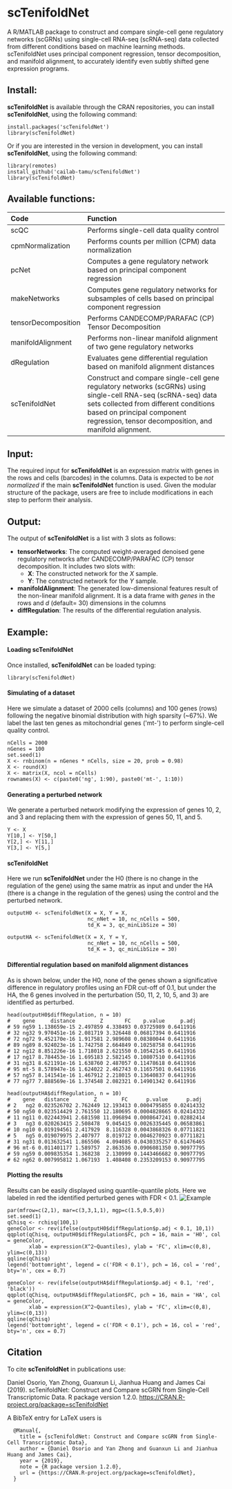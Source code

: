scTenifoldNet
=============

A R/MATLAB package to construct and compare single-cell gene regulatory networks (scGRNs) using single-cell RNA-seq (scRNA-seq) data collected from different conditions based on machine learning methods. scTenifoldNet uses principal component regression, tensor decomposition, and manifold alignment, to accurately identify even subtly shifted gene expression programs.

Install:
-------
**scTenifoldNet** is available through the CRAN repositories, you can install **scTenifoldNet**, using the following command:
```{R}
install.packages('scTenifoldNet')
library(scTenifoldNet)
```
Or if you are interested in the version in development, you can install **scTenifoldNet**, using the following command:
```{R}
library(remotes)
install_github('cailab-tamu/scTenifoldNet')
library(scTenifoldNet)
```

Available functions:
--------------------

|Code| Function |
|:-|:-|
|scQC|Performs single-cell data quality control|
|cpmNormalization|Performs counts per million (CPM) data normalization|
|pcNet|Computes a gene regulatory network based on principal component regression|
|makeNetworks|Computes gene regulatory networks for subsamples of cells based on principal component regression|
|tensorDecomposition|Performs CANDECOMP/PARAFAC (CP) Tensor Decomposition|
|manifoldAlignment|Performs non-linear manifold alignment of two gene regulatory networks|
|dRegulation|Evaluates gene differential regulation based on manifold alignment distances|
|scTenifoldNet|Construct and compare single-cell gene regulatory networks (scGRNs) using single-cell RNA-seq (scRNA-seq) data sets collected from different conditions based on principal component regression, tensor decomposition, and manifold alignment.|

Input:
--------
The required input for **scTenifoldNet** is an expression matrix with genes in the rows and cells (barcodes) in the columns. Data is expected to be _not normalized_ if the main **scTenifoldNet** function is used. Given the modular structure of the package, users are free to include modifications in each step to perform their analysis.

Output:
--------
The output of **scTenifoldNet** is a list with 3 slots as follows: 
  * **tensorNetworks**: The computed weight-averaged denoised gene regulatory networks after CANDECOMP/PARAFAC (CP) tensor decomposition. It includes two slots with:
    * **X**: The constructed network for the _X_ sample.
    * **Y**: The constructed network for the _Y_ sample.
  * **manifoldAlignment**: The generated low-dimensional features result of the non-linear manifold alignment. It is a data frame with _genes_ in the rows and _d_ (default= 30) dimensions in the columns
  * **diffRegulation**: The results of the differential regulation analysis.

Example:
--------
#### Loading scTenifoldNet
Once installed, **scTenifoldNet** can be loaded typing:
```{r}
library(scTenifoldNet)
```

#### Simulating of a dataset 
Here we simulate a dataset of 2000 cells (columns) and 100 genes (rows) following the negative binomial distribution with high sparsity (~67%). We label the last ten genes as mitochondrial genes ('mt-') to perform single-cell quality control.
```{r}
nCells = 2000
nGenes = 100
set.seed(1)
X <- rnbinom(n = nGenes * nCells, size = 20, prob = 0.98)
X <- round(X)
X <- matrix(X, ncol = nCells)
rownames(X) <- c(paste0('ng', 1:90), paste0('mt-', 1:10))
```

#### Generating a perturbed network 
We generate a perturbed network modifying the expression of genes 10, 2, and 3 and replacing them with the expression of genes 50, 11, and 5.
```{r}
Y <- X
Y[10,] <- Y[50,]
Y[2,] <- Y[11,]
Y[3,] <- Y[5,]
```
#### scTenifoldNet
Here we run **scTenifoldNet** under the H0 (there is no change in the regulation of the gene) using the same matrix as input and under the HA (there is a change in the regulation of the genes) using the control and the perturbed network.
```{r}
outputH0 <- scTenifoldNet(X = X, Y = X,
                          nc_nNet = 10, nc_nCells = 500,
                          td_K = 3, qc_minLibSize = 30)

outputHA <- scTenifoldNet(X = X, Y = Y,
                          nc_nNet = 10, nc_nCells = 500,
                          td_K = 3, qc_minLibSize = 30)
```
#### Differential regulation based on manifold alignment distances
As is shown below, under the H0, none of the genes shown a significative difference in regulatory profiles using an FDR cut-off of 0.1, but under the HA, the 6 genes involved in the perturbation (50, 11, 2, 10, 5, and 3) are identified as perturbed.
```
head(outputH0$diffRegulation, n = 10)
#    gene     distance        Z       FC    p.value     p.adj
# 59 ng59 1.138659e-15 2.497859 4.338493 0.03725989 0.6411916
# 32 ng32 9.970451e-16 2.081719 3.326448 0.06817394 0.6411916
# 72 ng72 9.452170e-16 1.917581 2.989608 0.08380044 0.6411916
# 89 ng89 8.924023e-16 1.742758 2.664849 0.10258758 0.6411916
# 12 ng12 8.851226e-16 1.718018 2.621550 0.10542145 0.6411916
# 17 ng17 8.784453e-16 1.695183 2.582145 0.10807510 0.6411916
# 31 ng31 8.621191e-16 1.638760 2.487057 0.11478618 0.6411916
# 95 mt-5 8.578947e-16 1.624022 2.462743 0.11657501 0.6411916
# 57 ng57 8.141541e-16 1.467912 2.218015 0.13640837 0.6411916
# 77 ng77 7.888569e-16 1.374548 2.082321 0.14901342 0.6411916

head(outputHA$diffRegulation, n = 10)
#    gene   distance        Z        FC      p.value      p.adj
# 2   ng2 0.023526702 2.762449 12.193413 0.0004795855 0.02414332
# 50 ng50 0.023514429 2.761550 12.180695 0.0004828665 0.02414332
# 11 ng11 0.022443941 2.681598 11.096894 0.0008647241 0.02882414
# 3   ng3 0.020263415 2.508478  9.045415 0.0026335445 0.06583861
# 10 ng10 0.019194561 2.417929  8.116328 0.0043868326 0.07711821
# 5   ng5 0.019079975 2.407977  8.019712 0.0046270923 0.07711821
# 31 ng31 0.013632541 1.865506  4.094085 0.0430335257 0.61476465
# 96 mt-6 0.011401177 1.589757  2.863536 0.0906081350 0.90977795
# 59 ng59 0.009835354 1.368238  2.130999 0.1443466682 0.90977795
# 62 ng62 0.007995812 1.067193  1.408408 0.2353209153 0.90977795
```

#### Plotting the results
Results can be easily displayed using quantile-quantile plots. Here we labeled in red the identified perturbed genes with FDR < 0.1.
![Example](https://raw.githubusercontent.com/cailab-tamu/scTenifoldNet/master/inst/readmeExample.png)
```{r}
par(mfrow=c(2,1), mar=c(3,3,1,1), mgp=c(1.5,0.5,0))
set.seed(1)
qChisq <- rchisq(100,1)
geneColor <- rev(ifelse(outputH0$diffRegulation$p.adj < 0.1, 10,1))
qqplot(qChisq, outputH0$diffRegulation$FC, pch = 16, main = 'H0', col = geneColor, 
       xlab = expression(X^2~Quantiles), ylab = 'FC', xlim=c(0,8), ylim=c(0,13))
qqline(qChisq)
legend('bottomright', legend = c('FDR < 0.1'), pch = 16, col = 'red', bty='n', cex = 0.7)

geneColor <- rev(ifelse(outputHA$diffRegulation$p.adj < 0.1, 'red', 'black'))
qqplot(qChisq, outputHA$diffRegulation$FC, pch = 16, main = 'HA', col = geneColor, 
       xlab = expression(X^2~Quantiles), ylab = 'FC', xlim=c(0,8), ylim=c(0,13))
qqline(qChisq)
legend('bottomright', legend = c('FDR < 0.1'), pch = 16, col = 'red', bty='n', cex = 0.7)
```

Citation
--------
To cite **scTenifoldNet** in publications use:

  Daniel Osorio, Yan Zhong, Guanxun Li, Jianhua Huang and James Cai (2019). scTenifoldNet: Construct and Compare scGRN from Single-Cell Transcriptomic Data. R package version 1.2.0.
  https://CRAN.R-project.org/package=scTenifoldNet

A BibTeX entry for LaTeX users is
```
  @Manual{,
    title = {scTenifoldNet: Construct and Compare scGRN from Single-Cell Transcriptomic Data},
    author = {Daniel Osorio and Yan Zhong and Guanxun Li and Jianhua Huang and James Cai},
    year = {2019},
    note = {R package version 1.2.0},
    url = {https://CRAN.R-project.org/package=scTenifoldNet},
  }
  ```
